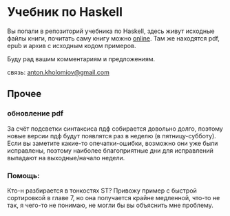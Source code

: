 Учебник по Haskell
===========================

Вы попали в репозиторий учебника по Haskell, здесь живут исходные файлы
книги, почитать саму книгу можно 
[online](http://anton-k.github.com/ru-haskell-book/book/home.html).
Там же находятся pdf, epub и архив с исходным кодом примеров. 

Буду рад вашим комментариям и предложениям.

связь: anton.kholomiov@gmail.com



Прочее
---------

### обновление pdf

За счёт подсветки синтаксиса пдф собирается довольно долго,
поэтому новые версии пдф будут появлятся раз в неделю (в пятницу-субботу).
Если вы заметите какие-то опечатки-ошибки, возможно они уже были исправлены,
поэтому наиболее благоприятные дни для исправлений выпадают на
выходные/начало недели.


### Помощь:

Кто-н разбирается в тонкостях ST? Привожу пример с быстрой сортировкой
	в главе 7, но она получается крайне медленной, что-то не так, я чего-то
	не понимаю, не могли бы вы объяснить мне проблему.

